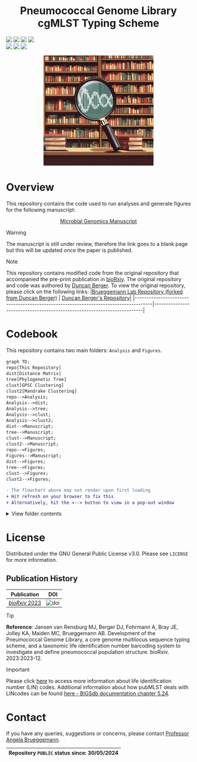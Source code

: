 <h1 align="center">
  Pneumococcal Genome Library cgMLST Typing Scheme
</h1>

![](https://img.shields.io/badge/R-276DC3?style=for-the-badge&logo=r&logoColor=white)
![](https://img.shields.io/badge/RStudio-75AADB?style=for-the-badge&logo=RStudio&logoColor=white)
![](https://img.shields.io/badge/Shell_Script-121011?style=for-the-badge&logo=gnu-bash&logoColor=white)
![](https://img.shields.io/badge/GitHub-100000?style=for-the-badge&logo=github&logoColor=white)  
![](https://img.shields.io/badge/Repository_created:-29_May_2024-green)
![](https://img.shields.io/badge/Last_update:-30_May_2024-black)
![](https://img.shields.io/badge/PUBLIC-green)

<p align="center">
  <img width="300" height="300" src=pgl.png>
</p>

# Overview
This repository contains the code used to run analyses and generate figures for the following manuscript:  
<p align="center">
<a href="https://blank.page/">Microbial Genomics Manuscript</a>
</p>  

>[!WARNING]
>The manuscript is still under review, therefore the link goes to a blank page but this will be updated once the paper is published. 

> [!NOTE]  
> This repository contains modified code from the original repository that accompanied the pre-print publication in [bioRxiv](https://www.biorxiv.org/content/10.1101/2023.12.19.571883v1). The original repository and code was authored by [Duncan Berger](https://github.com/duncanberger). To view the original repository, please click on the following links:
> |[Brueggemann Lab Repository (forked from Duncan Berger)](https://github.com/brueggemann-lab/PGL_cgMLST) | [Duncan Berger's Repository](https://github.com/duncanberger/PGL_cgMLST)|
> |-------------------------------------------------------------------------------------|-------------------------------------------------------------------------|   

# Codebook
This repository contains two main folders: `Analysis` and `Figures`. 
```mermaid
graph TD;
repo[This Repository]
dist[Distance Matrix]
tree[Phylogenetic Tree]
clust[GPSC Clustering]
clust2[Mandrake Clustering]
repo-->Analysis;
Analysis-->dist;
Analysis-->tree;
Analysis-->clust;
Analysis-->clust2;
dist-->Manuscript;
tree-->Manuscript;
clust-->Manuscript;
clust2-->Manuscript;
repo-->Figures;
Figures-->Manuscript;
dist-->Figures;
tree-->Figures;
clust-->Figures;
clust2-->Figures;
```
```diff
- The flowchart above may not render upon first loading
+ Hit refresh on your browser to fix this
+ Alternatively, hit the <--> button to view in a pop-out window
```


































<details>
<summary>View folder contents</summary>
<ol>
  <li>Analysis - contains the code used to generate:</li>
  <ol>
      <li>the distance matrix</li>
      <li>the phylogenetic tree</li>
    <li>GPSC and Mandrake clustering</li>
    </ol>
  <li>Figures - contains the R code in markdown format used to generate main and supplementary figures</li>
</ol>
</details>

# License
Distributed under the GNU General Public License v3.0. Please see `LICENSE` for more information.
## Publication History
|**Publication**|**DOI**|
|-------------------------------|------|
|[*bioRxiv* 2023](https://www.biorxiv.org/content/10.1101/2023.12.19.571883v1)|![doi](https://img.shields.io/badge/DOI-https://doi.org/10.1101/2023.12.19.571883-blue)|  

>[!TIP]
>**Reference**: Jansen van Rensburg MJ, Berger DJ, Fohrmann A, Bray JE, Jolley KA, Maiden MC, Brueggemann AB. Development of the Pneumococcal Genome Library, a core genome multilocus sequence typing scheme, and a taxonomic life identification number barcoding system to investigate and define pneumococcal population structure. bioRxiv. 2023:2023-12.  

> [!IMPORTANT]
> Please click [here](https://pubmlst.org/organisms/streptococcus-pneumoniae/pgl) to access more information about life identification number (LIN) codes. Additional information about how pubMLST deals with LINcodes can be found [here - BIGSdb documentation chapter 5.24](https://readthedocs.org/projects/bigsdb/downloads/pdf/latest/).
# Contact
If you have any queries, suggestions or concerns, please contact [Professor Angela Brueggemann](mailto:angela.brueggemann@ndph.ox.ac.uk).  

|Repository `PUBLIC` status since: 30/05/2024|
|--------------------------------------------|

